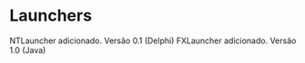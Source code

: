 Launchers
=========
NTLauncher adicionado. Versão 0.1 (Delphi)
FXLauncher adicionado. Versão 1.0 (Java)
